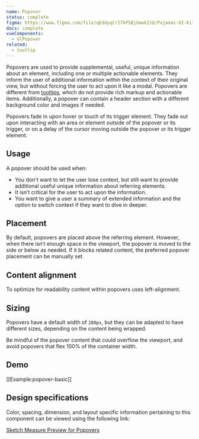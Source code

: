 ```yaml
---
name: Popover
status: complete
figma: https://www.figma.com/file/qEddyqCrI7kPSBjGmwkZzQ/Pajamas-UI-Kit?node-id=425%3A131
docs: complete
vueComponents:
  - GlPopover
related:
  - tooltip
---
```


Popovers are used to provide supplemental, useful, unique information about an element, including one or multiple actionable elements. They inform the user of additional information within the context of their original view, but without forcing the user to act upon it like a modal. Popovers are different from [tooltips](/components/tooltip), which do not provide rich markup and actionable items. Additionally, a popover can contain a header section with a different background color and images if needed.

Popovers fade in upon hover or touch of its trigger element. They fade out upon interacting with an area or element outside of the popover or its trigger, or on a delay of the cursor moving outside the popover or its trigger element.

## Usage

A popover should be used when:

- You don't want to let the user lose context, but still want to provide additional useful unique information about referring elements.
- It isn’t critical for the user to act upon the information.
- You want to give a user a summary of extended information and the option to switch context if they want to dive in deeper.

## Placement

By default, popovers are placed above the referring element. However, when there isn’t enough space in the viewport, the popover is moved to the side or below as needed. If it blocks related content, the preferred popover placement can be manually set.

## Content alignment

To optimize for readability content within popovers uses left-alignment.

## Sizing

Popovers have a default width of `280px`, but they can be adapted to have different sizes, depending on the content being wrapped.

Be mindful of the popover content that could overflow the viewport, and avoid popovers that flex 100% of the container width.

## Demo

[[Example:popover-basic]]

## Design specifications

Color, spacing, dimension, and layout specific information pertaining to this component can be viewed using the following link:

[Sketch Measure Preview for Popovers](https://gitlab-org.gitlab.io/gitlab-design/hosted/design-gitlab-specs/popovers-spec-previews/)
